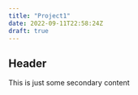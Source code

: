 ```yaml
---
title: "Project1"
date: 2022-09-11T22:58:24Z
draft: true
---
```


## Header

This is just some secondary content
